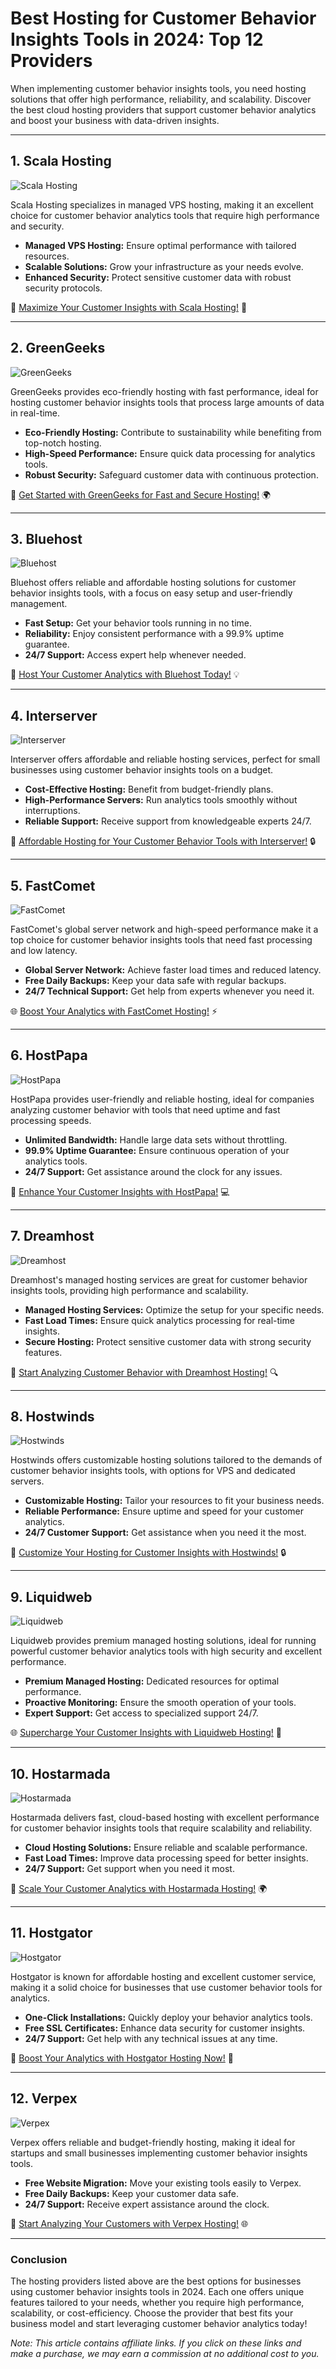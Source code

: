 # Best Hosting for Customer Behavior Insights Tools in 2024: Top 12 Providers

When implementing customer behavior insights tools, you need hosting solutions that offer high performance, reliability, and scalability. Discover the best cloud hosting providers that support customer behavior analytics and boost your business with data-driven insights.

---

## 1. **Scala Hosting**

![Scala Hosting](https://i.imgur.com/uJ5JIK3.png "Scala Web Hosting")

Scala Hosting specializes in managed VPS hosting, making it an excellent choice for customer behavior analytics tools that require high performance and security.

- **Managed VPS Hosting:** Ensure optimal performance with tailored resources.
- **Scalable Solutions:** Grow your infrastructure as your needs evolve.
- **Enhanced Security:** Protect sensitive customer data with robust security protocols.

🌟 [Maximize Your Customer Insights with Scala Hosting!](https://snipitx.com/scala-jy) 🚀

---

## 2. **GreenGeeks**

![GreenGeeks](https://i.imgur.com/eEwuntu.jpg "GreenGeeks Hosting")

GreenGeeks provides eco-friendly hosting with fast performance, ideal for hosting customer behavior insights tools that process large amounts of data in real-time.

- **Eco-Friendly Hosting:** Contribute to sustainability while benefiting from top-notch hosting.
- **High-Speed Performance:** Ensure quick data processing for analytics tools.
- **Robust Security:** Safeguard customer data with continuous protection.

🌿 [Get Started with GreenGeeks for Fast and Secure Hosting!](https://snipitx.com/greengeeks-jy) 🌍

---

## 3. **Bluehost**

![Bluehost](https://i.imgur.com/PasFF9E.jpeg "Bluehost Hosting")

Bluehost offers reliable and affordable hosting solutions for customer behavior insights tools, with a focus on easy setup and user-friendly management.

- **Fast Setup:** Get your behavior tools running in no time.
- **Reliability:** Enjoy consistent performance with a 99.9% uptime guarantee.
- **24/7 Support:** Access expert help whenever needed.

🚀 [Host Your Customer Analytics with Bluehost Today!](https://snipitx.com/bluehost-jy) 💡

---

## 4. **Interserver**

![Interserver](https://i.imgur.com/OM5dOEW.jpeg "Interserver Hosting")

Interserver offers affordable and reliable hosting services, perfect for small businesses using customer behavior insights tools on a budget.

- **Cost-Effective Hosting:** Benefit from budget-friendly plans.
- **High-Performance Servers:** Run analytics tools smoothly without interruptions.
- **Reliable Support:** Receive support from knowledgeable experts 24/7.

💸 [Affordable Hosting for Your Customer Behavior Tools with Interserver!](https://snipitx.com/interserver-jy) 🔒

---

## 5. **FastComet**

![FastComet](https://i.imgur.com/7qgXuWp.png "FastComet Hosting")

FastComet's global server network and high-speed performance make it a top choice for customer behavior insights tools that need fast processing and low latency.

- **Global Server Network:** Achieve faster load times and reduced latency.
- **Free Daily Backups:** Keep your data safe with regular backups.
- **24/7 Technical Support:** Get help from experts whenever you need it.

🌐 [Boost Your Analytics with FastComet Hosting!](https://snipitx.com/fastcomet-jy) ⚡

---

## 6. **HostPapa**

![HostPapa](https://i.imgur.com/ouDTkvl.jpeg "HostPapa Hosting")

HostPapa provides user-friendly and reliable hosting, ideal for companies analyzing customer behavior with tools that need uptime and fast processing speeds.

- **Unlimited Bandwidth:** Handle large data sets without throttling.
- **99.9% Uptime Guarantee:** Ensure continuous operation of your analytics tools.
- **24/7 Support:** Get assistance around the clock for any issues.

🚀 [Enhance Your Customer Insights with HostPapa!](https://snipitx.com/hostpapa-jy) 💻

---

## 7. **Dreamhost**

![Dreamhost](https://i.imgur.com/rXIg8ip.jpeg "Dreamhost Hosting")

Dreamhost's managed hosting services are great for customer behavior insights tools, providing high performance and scalability.

- **Managed Hosting Services:** Optimize the setup for your specific needs.
- **Fast Load Times:** Ensure quick analytics processing for real-time insights.
- **Secure Hosting:** Protect sensitive customer data with strong security features.

🌟 [Start Analyzing Customer Behavior with Dreamhost Hosting!](https://snipitx.com/dreamhost-jy) 🔍

---

## 8. **Hostwinds**

![Hostwinds](https://i.imgur.com/53aSNXx.jpeg "Hostwinds Hosting")

Hostwinds offers customizable hosting solutions tailored to the demands of customer behavior insights tools, with options for VPS and dedicated servers.

- **Customizable Hosting:** Tailor your resources to fit your business needs.
- **Reliable Performance:** Ensure uptime and speed for your customer analytics.
- **24/7 Customer Support:** Get assistance when you need it the most.

🔧 [Customize Your Hosting for Customer Insights with Hostwinds!](https://snipitx.com/hostwinds-jy) 🔒

---

## 9. **Liquidweb**

![Liquidweb](https://i.imgur.com/4IvT9SC.jpeg "Liquidweb Hosting")

Liquidweb provides premium managed hosting solutions, ideal for running powerful customer behavior analytics tools with high security and excellent performance.

- **Premium Managed Hosting:** Dedicated resources for optimal performance.
- **Proactive Monitoring:** Ensure the smooth operation of your tools.
- **Expert Support:** Get access to specialized support 24/7.

🌐 [Supercharge Your Customer Insights with Liquidweb Hosting!](https://snipitx.com/liquidweb-jy) 🚀

---

## 10. **Hostarmada**

![Hostarmada](https://i.imgur.com/KFbdf3o.jpeg "Hostarmada Hosting")

Hostarmada delivers fast, cloud-based hosting with excellent performance for customer behavior insights tools that require scalability and reliability.

- **Cloud Hosting Solutions:** Ensure reliable and scalable performance.
- **Fast Load Times:** Improve data processing speed for better insights.
- **24/7 Support:** Get support when you need it most.

🌟 [Scale Your Customer Analytics with Hostarmada Hosting!](https://snipitx.com/hostarmada-jy) 🌍

---

## 11. **Hostgator**

![Hostgator](https://i.imgur.com/BcVkH57.jpeg "Hostgator Hosting")

Hostgator is known for affordable hosting and excellent customer service, making it a solid choice for businesses that use customer behavior tools for analytics.

- **One-Click Installations:** Quickly deploy your behavior analytics tools.
- **Free SSL Certificates:** Enhance data security for customer insights.
- **24/7 Support:** Get help with any technical issues at any time.

🚀 [Boost Your Analytics with Hostgator Hosting Now!](https://snipitx.com/hostgator-jy) 🔑

---

## 12. **Verpex**

![Verpex](https://i.imgur.com/6x5LhiS.jpeg "Verpex Hosting")

Verpex offers reliable and budget-friendly hosting, making it ideal for startups and small businesses implementing customer behavior insights tools.

- **Free Website Migration:** Move your existing tools easily to Verpex.
- **Free Daily Backups:** Keep your customer data safe.
- **24/7 Support:** Receive expert assistance around the clock.

🚀 [Start Analyzing Your Customers with Verpex Hosting!](https://snipitx.com/verpex-jy) 🌐

---

### Conclusion

The hosting providers listed above are the best options for businesses using customer behavior insights tools in 2024. Each one offers unique features tailored to your needs, whether you require high performance, scalability, or cost-efficiency. Choose the provider that best fits your business model and start leveraging customer behavior analytics today!

*Note: This article contains affiliate links. If you click on these links and make a purchase, we may earn a commission at no additional cost to you.*
